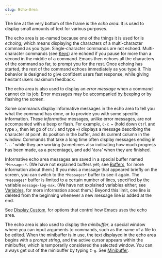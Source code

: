 ```yaml
---
slug: Echo-Area
---
```


The line at the very bottom of the frame is the *echo area*. It is used to display small amounts of text for various purposes.

The echo area is so-named because one of the things it is used for is *echoing*, which means displaying the characters of a multi-character command as you type. Single-character commands are not echoed. Multi-character commands (see [Keys](/docs/emacs/Keys)) are echoed if you pause for more than a second in the middle of a command. Emacs then echoes all the characters of the command so far, to prompt you for the rest. Once echoing has started, the rest of the command echoes immediately as you type it. This behavior is designed to give confident users fast response, while giving hesitant users maximum feedback.

The echo area is also used to display an *error message* when a command cannot do its job. Error messages may be accompanied by beeping or by flashing the screen.

Some commands display informative messages in the echo area to tell you what the command has done, or to provide you with some specific information. These *informative* messages, unlike error messages, are not accompanied with a beep or flash. For example, `C-x =` (hold down `Ctrl` and type `x`, then let go of `Ctrl` and type `=`) displays a message describing the character at point, its position in the buffer, and its current column in the window. Commands that take a long time often display messages ending in ‘`...`’ while they are working (sometimes also indicating how much progress has been made, as a percentage), and add ‘`done`’ when they are finished.

Informative echo area messages are saved in a special buffer named `*Messages*`. (We have not explained buffers yet; see [Buffers](/docs/emacs/Buffers), for more information about them.) If you miss a message that appeared briefly on the screen, you can switch to the `*Messages*` buffer to see it again. The `*Messages*` buffer is limited to a certain number of lines, specified by the variable `message-log-max`. (We have not explained variables either; see [Variables](/docs/emacs/Variables), for more information about them.) Beyond this limit, one line is deleted from the beginning whenever a new message line is added at the end.

See [Display Custom](/docs/emacs/Display-Custom), for options that control how Emacs uses the echo area.

The echo area is also used to display the *minibuffer*, a special window where you can input arguments to commands, such as the name of a file to be edited. When the minibuffer is in use, the text displayed in the echo area begins with a *prompt string*, and the active cursor appears within the minibuffer, which is temporarily considered the selected window. You can always get out of the minibuffer by typing `C-g`. See [Minibuffer](/docs/emacs/Minibuffer).
